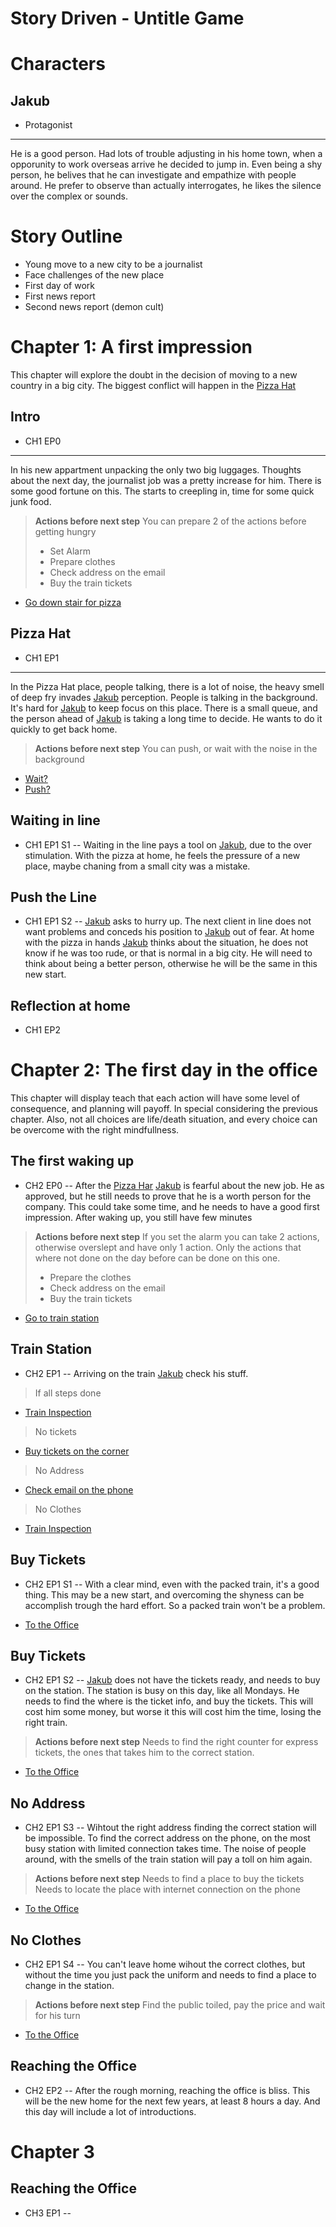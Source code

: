 # Story Driven - Untitle Game

# Characters 

## Jakub
- Protagonist
---
He is a good person. Had lots of trouble adjusting in his home town, when a opporunity to work overseas arrive he decided to jump in.
Even being a shy person, he belives that he can investigate and empathize with people around. 
He prefer to observe than actually interrogates, he likes the silence over the complex or sounds.


# Story Outline

- Young move to a new city to be a journalist
- Face challenges of the new place
- First day of work
- First news report
- Second news report (demon cult)


# Chapter 1: A first impression

This chapter will explore the doubt in the decision of moving to a new country in a big city.
The biggest conflict will happen in the [Pizza Hat](#pizza-hat)


## Intro
- CH1 EP0
---
In his new appartment unpacking the only two big luggages.
Thoughts about the next day, the journalist job was a pretty increase for him.
There is some good fortune on this.
The starts to creepling in, time for some quick junk food.

> **Actions before next step**
> You can prepare 2 of the actions before getting hungry
> 
> - Set Alarm
> - Prepare clothes
> - Check address on the email
> - Buy the train tickets

- [Go down stair for pizza](#pizza-place)


## Pizza Hat
- CH1 EP1
---
In the Pizza Hat place, people talking, there is a lot of noise, the heavy smell of deep fry invades [Jakub](#jakub) perception.
People is talking in the background.
It's hard for [Jakub](#jakub) to keep focus on this place.
There is a small queue, and the person ahead of [Jakub](#jakub) is taking a long time to decide.
He wants to do it quickly to get back home.

> **Actions before next step**
> You can push, or wait with the noise in the background

- [Wait?](#waiting-in-line)
- [Push?](#push-the-line)


## Waiting in line
- CH1 EP1 S1
--
Waiting in the line pays a tool on [Jakub](#jakub), due to the over stimulation.
With the pizza at home, he feels the pressure of a new place, maybe chaning from a small city was a mistake.


## Push the Line
- CH1 EP1 S2
--
[Jakub](#jakub) asks to hurry up. The next client in line does not want problems and conceds his position to [Jakub](#jakub) out of fear.
At home with the pizza in hands [Jakub](#jakub) thinks about the situation, he does not know if he was too rude, or that is normal in a big city.
He will need to think about being a better person, otherwise he will be the same in this new start.


## Reflection at home
- CH1 EP2
<!-- TODO: Add reflectsion -->


# Chapter 2: The first day in the office

This chapter will display teach that each action will have some level of consequence, and planning will payoff. In special considering the previous chapter.
Also, not all choices are life/death situation, and every choice can be overcome with the right mindfullness.

## The first waking up
- CH2 EP0
--
After the [Pizza Har](#pizza-hat) [Jakub](#jakub) is fearful about the new job. He as approved, but he still needs to prove that he is a worth person for the company.
This could take some time, and he needs to have a good first impression.
After waking up, you still have few minutes 

> **Actions before next step**
> If you set the alarm you can take 2 actions, otherwise overslept and have only 1 action.
> Only the actions that where not done on the day before can be done on this one.
> 
> - Prepare the clothes
> - Check address on the email
> - Buy the train tickets

- [Go to train station](#train-station)


## Train Station
- CH2 EP1
--
Arriving on the train [Jakub](#jakub) check his stuff.

> If all steps done
- [Train Inspection](#train-station)

> No tickets
- [Buy tickets on the corner](#)

> No Address
- [Check email on the phone](#)

> No Clothes
- [Train Inspection](#)


## Buy Tickets
- CH2 EP1 S1
--
With a clear mind, even with the packed train, it's a good thing.
This may be a new start, and overcoming the shyness can be accomplish trough the hard effort. 
So a packed train won't be a problem.

- [To the Office](#reaching-the-office)


## Buy Tickets
- CH2 EP1 S2
--
[Jakub](#jakub) does not have the tickets ready, and needs to buy on the station. 
The station is busy on this day, like all Mondays.
He needs to find the where is the ticket info, and buy the tickets.
This will cost him some money, but worse it this will cost him the time, losing the right train.

> **Actions before next step**
> Needs to find the right counter for express tickets, the ones that takes him to the correct station.

- [To the Office](#reaching-the-office)


## No Address
- CH2 EP1 S3
--
Wihtout the right address finding the correct station will be impossible. 
To find the correct address on the phone, on the most busy station with limited connection takes time.
The noise of people around, with the smells of the train station will pay a toll on him again.

> **Actions before next step**
> Needs to find a place to buy the tickets
> Needs to locate the place with internet connection on the phone

- [To the Office](#reaching-the-office)


## No Clothes
- CH2 EP1 S4
--
You can't leave home wihout the correct clothes, but without the time you just pack the uniform and needs to find a place to change in the station.

> **Actions before next step**
> Find the public toiled, pay the price and wait for his turn

- [To the Office](#reaching-the-office)


## Reaching the Office
- CH2 EP2
--
After the rough morning, reaching the office is bliss.
This will be the new home for the next few years, at least 8 hours a day.
And this day will include a lot of introductions.


# Chapter 3

## Reaching the Office
- CH3 EP1
--

